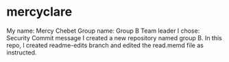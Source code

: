 # mercyclare
My name: Mercy Chebet
Group name: Group B
Team leader l chose: Security
Commit message
I created a new repository named group B. In this repo, l created readme-edits branch and edited the read.memd file as instructed.
